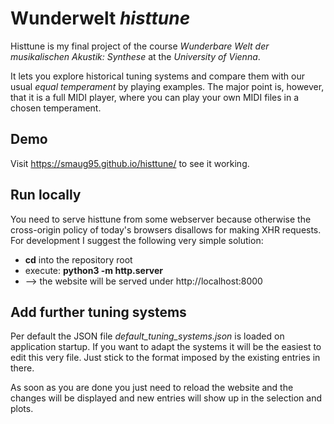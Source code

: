 # Wunderwelt _histtune_

Histtune is my final project of the course *Wunderbare Welt der musikalischen Akustik: Synthese* at the *University of Vienna*.

It lets you explore historical tuning systems and compare them with our usual *equal temperament* by playing examples.
The major point is, however, that it is a full MIDI player, where you can play your own MIDI files in a chosen temperament.

## Demo

Visit https://smaug95.github.io/histtune/ to see it working.

## Run locally

You need to serve histtune from some webserver because otherwise the cross-origin policy of today's browsers disallows
for making XHR requests. For development I suggest the following very simple solution:

* **cd** into the repository root
* execute: **python3 -m http.server**
* --> the website will be served under http://localhost:8000

## Add further tuning systems

Per default the JSON file *default_tuning_systems.json* is loaded on application startup. If you want to adapt the
systems it will be the easiest to edit this very file. Just stick to the format imposed by the existing entries in there.

As soon as you are done you just need to reload the website and the changes will be displayed and new entries will
show up in the selection and plots.